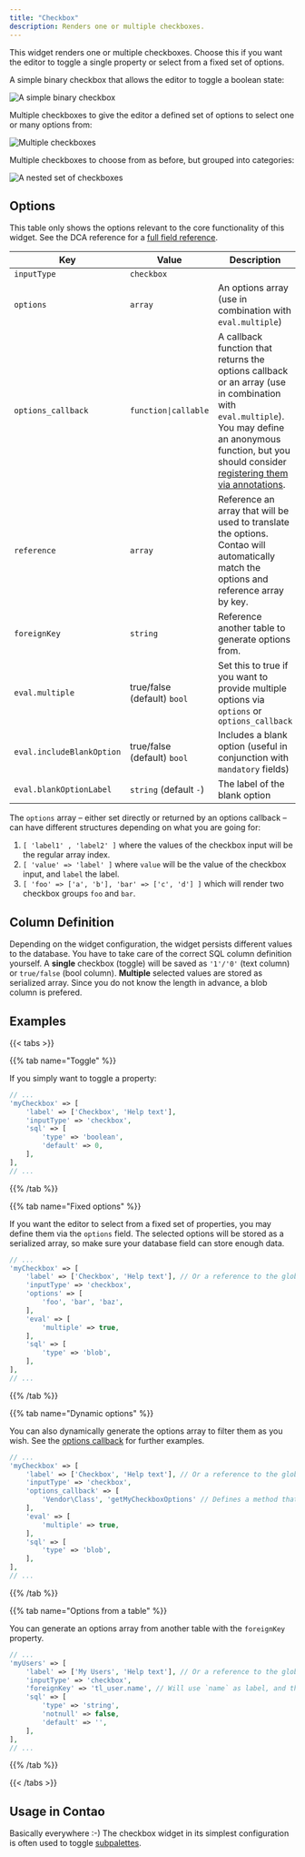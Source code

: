 ```yaml
---
title: "Checkbox"
description: Renders one or multiple checkboxes.
---
```


This widget renders one or multiple checkboxes. Choose this if you want the editor to toggle a single property or select from a fixed set of options.

A simple binary checkbox that allows the editor to toggle a boolean state:

![A simple binary checkbox](../images/checkbox.png?classes=shadow)

Multiple checkboxes to give the editor a defined set of options to select one or many options from:

![Multiple checkboxes](../images/checkbox-multiple.png?classes=shadow)

Multiple checkboxes to choose from as before, but grouped into categories: 

![A nested set of checkboxes](../images/checkbox-grouped.png?classes=shadow)

## Options

This table only shows the options relevant to the core functionality of this widget. See the DCA reference for a [full field reference](../../dca/fields).

| Key   | Value | Description
| ----- | ----- | --------------- |
| `inputType` | `checkbox` | |
| `options` | `array` | An options array (use in combination with `eval.multiple`) |
| `options_callback` | `function\|callable` | A callback function that returns the options callback or an array  (use in combination with `eval.multiple`). You may define an anonymous function, but you should consider [registering them via annotations](../../../framework/dca/#registering-callbacks). |
| `reference` | `array` | Reference an array that will be used to translate the options. Contao will automatically match the options and reference array by key. |
| `foreignKey` | `string` | Reference another table to generate options from. |
| `eval.multiple` | true/false (default) `bool` | Set this to true if you want to provide multiple options via `options` or `options_callback` |
| `eval.includeBlankOption` | true/false (default) `bool` | Includes a blank option (useful in conjunction with `mandatory` fields) |
| `eval.blankOptionLabel` | `string` (default `-`) | The label of the blank option |

The `options` array – either set directly or returned by an options callback – can have different structures depending on what you are going for:

1. `[ 'label1' , 'label2' ]` where the values of the checkbox input will be the regular array index.
2. `[ 'value' => 'label' ]` where `value` will be the value of the checkbox input, and `label` the label.
3. `[ 'foo' => ['a', 'b'], 'bar' => ['c', 'd'] ]` which will render two checkbox groups `foo` and `bar`.

## Column Definition

Depending on the widget configuration, the widget persists different values to the database. You have to take care of the correct SQL column definition yourself. A **single** checkbox (toggle) will be saved as `'1'/'0'` (text column) or `true/false` (bool column). **Multiple** selected values are stored as serialized array. Since you do not know the length in advance, a blob column is prefered. 

## Examples

{{< tabs >}}

{{% tab name="Toggle" %}}

If you simply want to toggle a property:

```php
// ...
'myCheckbox' => [
    'label' => ['Checkbox', 'Help text'],
    'inputType' => 'checkbox',
    'sql' => [
        'type' => 'boolean',
        'default' => 0,
    ],
],
// ...
```

{{% /tab %}}

{{% tab name="Fixed options" %}}

If you want the editor to select from a fixed set of properties, you may define them via the `options` field. The selected options will be stored as a serialized array, so make sure your database field can store enough data.

```php
// ...
'myCheckbox' => [
    'label' => ['Checkbox', 'Help text'], // Or a reference to the global language array
    'inputType' => 'checkbox',
    'options' => [
        'foo', 'bar', 'baz',
    ],
    'eval' => [
        'multiple' => true,
    ],
    'sql' => [
        'type' => 'blob',
    ],
],
// ...
```

{{% /tab %}}

{{% tab name="Dynamic options" %}}

You can also dynamically generate the options array to filter them as you wish. See the [options callback](../../dca/callbacks#fields-field-options) for further examples.

```php
// ...
'myCheckbox' => [
    'label' => ['Checkbox', 'Help text'], // Or a reference to the global language array
    'inputType' => 'checkbox',
    'options_callback' => [
        'Vendor\Class', 'getMyCheckboxOptions' // Defines a method that returns the options array. Class can be a service. 
    ],
    'eval' => [
        'multiple' => true,
    ],
    'sql' => [
        'type' => 'blob',
    ],
],
// ...
```

{{% /tab %}}

{{% tab name="Options from a table" %}}

You can generate an options array from another table with the `foreignKey` property. 

```php
// ...
'myUsers' => [
    'label' => ['My Users', 'Help text'], // Or a reference to the global language array
    'inputType' => 'checkbox',
    'foreignKey' => 'tl_user.name', // Will use `name` as label, and the user `id` as value
    'sql' => [
        'type' => 'string',
        'notnull' => false,
        'default' => '',
    ],
],
// ...
```

{{% /tab %}}

{{< /tabs >}}

## Usage in Contao

Basically everywhere :-) The checkbox widget in its simplest configuration is often used to toggle [subpalettes](../../dca/palettes). 

